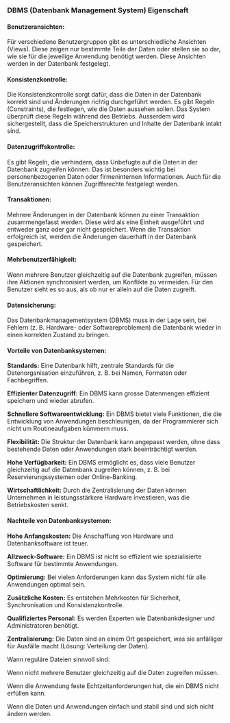 ### DBMS (Datenbank Management System) Eigenschaft

#### Benutzeransichten:
Für verschiedene Benutzergruppen gibt es unterschiedliche Ansichten (Views). Diese zeigen nur bestimmte Teile der Daten oder stellen sie so dar, wie sie für die jeweilige Anwendung benötigt werden. Diese Ansichten werden in der Datenbank festgelegt.

#### Konsistenzkontrolle:
Die Konsistenzkontrolle sorgt dafür, dass die Daten in der Datenbank korrekt sind und Änderungen richtig durchgeführt werden. Es gibt Regeln (Constraints), die festlegen, wie die Daten aussehen sollen. Das System überprüft diese Regeln während des Betriebs. Ausserdem wird sichergestellt, dass die Speicherstrukturen und Inhalte der Datenbank intakt sind.

#### Datenzugriffskontrolle:
Es gibt Regeln, die verhindern, dass Unbefugte auf die Daten in der Datenbank zugreifen können. Das ist besonders wichtig bei personenbezogenen Daten oder firmeninternen Informationen. Auch für die Benutzeransichten können Zugriffsrechte festgelegt werden.

#### Transaktionen:
Mehrere Änderungen in der Datenbank können zu einer Transaktion zusammengefasst werden. Diese wird als eine Einheit ausgeführt und entweder ganz oder gar nicht gespeichert. Wenn die Transaktion erfolgreich ist, werden die Änderungen dauerhaft in der Datenbank gespeichert.

#### Mehrbenutzerfähigkeit:
Wenn mehrere Benutzer gleichzeitig auf die Datenbank zugreifen, müssen ihre Aktionen synchronisiert werden, um Konflikte zu vermeiden. Für den Benutzer sieht es so aus, als ob nur er allein auf die Daten zugreift.

#### Datensicherung:
Das Datenbankmanagementsystem (DBMS) muss in der Lage sein, bei Fehlern (z. B. Hardware- oder Softwareproblemen) die Datenbank wieder in einen korrekten Zustand zu bringen.

#### Vorteile von Datenbanksystemen:

**Standards:** Eine Datenbank hilft, zentrale Standards für die Datenorganisation einzuführen, z. B. bei Namen, Formaten oder Fachbegriffen.

**Effizienter Datenzugriff:** Ein DBMS kann grosse Datenmengen effizient speichern und wieder abrufen.

**Schnellere Softwareentwicklung:** Ein DBMS bietet viele Funktionen, die die Entwicklung von Anwendungen beschleunigen, da der Programmierer sich nicht um Routineaufgaben kümmern muss.

**Flexibilität:** Die Struktur der Datenbank kann angepasst werden, ohne dass bestehende Daten oder Anwendungen stark beeinträchtigt werden.

**Hohe Verfügbarkeit:** Ein DBMS ermöglicht es, dass viele Benutzer gleichzeitig auf die Datenbank zugreifen können, z. B. bei Reservierungssystemen oder Online-Banking.

**Wirtschaftlichkeit:** Durch die Zentralisierung der Daten können Unternehmen in leistungsstärkere Hardware investieren, was die Betriebskosten senkt.

#### Nachteile von Datenbanksystemen:

**Hohe Anfangskosten:** Die Anschaffung von Hardware und Datenbanksoftware ist teuer.

**Allzweck-Software:** Ein DBMS ist nicht so effizient wie spezialisierte Software für bestimmte Anwendungen.

**Optimierung:** Bei vielen Anforderungen kann das System nicht für alle Anwendungen optimal sein.

**Zusätzliche Kosten:** Es entstehen Mehrkosten für Sicherheit, Synchronisation und Konsistenzkontrolle.

**Qualifiziertes Personal:** Es werden Experten wie Datenbankdesigner und Administratoren benötigt.

**Zentralisierung:** Die Daten sind an einem Ort gespeichert, was sie anfälliger für Ausfälle macht (Lösung: Verteilung der Daten).

Wann reguläre Dateien sinnvoll sind:

Wenn nicht mehrere Benutzer gleichzeitig auf die Daten zugreifen müssen.

Wenn die Anwendung feste Echtzeitanforderungen hat, die ein DBMS nicht erfüllen kann.

Wenn die Daten und Anwendungen einfach und stabil sind und sich nicht ändern werden.
